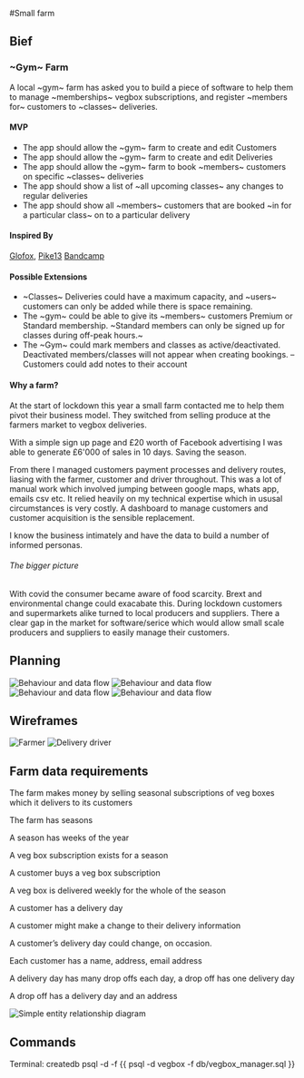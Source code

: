 #Small farm 

## Bief

### ~Gym~ Farm

A local ~gym~ farm has asked you to build a piece of software to help them to manage ~memberships~ vegbox subscriptions, and register ~members for~ customers to ~classes~ deliveries.

#### MVP

- The app should allow the ~gym~ farm to create and edit Customers
- The app should allow the ~gym~ farm to create and edit Deliveries
- The app should allow the ~gym~ farm to book ~members~ customers on specific ~classes~ deliveries
- The app should show a list of ~all upcoming classes~ any changes to regular deliveries
- The app should show all ~members~ customers that are booked ~in for a particular class~ on to a particular delivery

#### Inspired By

[Glofox](https://www.glofox.com/club-solution/), [Pike13](https://www.pike13.com/pike13-scheduling-software-demo)
[Bandcamp](https://bandcamp.com)

#### Possible Extensions

- ~Classes~ Deliveries could have a maximum capacity, and ~users~ customers can only be added while there is space remaining.
- The ~gym~ could be able to give its ~members~ customers Premium or Standard membership. ~Standard members can only be signed up for classes during off-peak hours.~
- The ~Gym~ could mark members and classes as active/deactivated. Deactivated members/classes will not appear when creating bookings. 
– Customers could add notes to their account


#### Why a farm?
At the start of lockdown this year a small farm contacted me to help them pivot their business model. They switched from selling produce at the farmers market to vegbox deliveries.

With a simple sign up page and £20 worth of Facebook advertising I was able to generate £6'000 of sales in 10 days. Saving the season.

From there I managed customers payment processes and delivery routes, liasing with the farmer, customer and driver throughout. This was a lot of manual work which involved jumping between google maps, whats app, emails csv etc. It relied heavily on my technical expertise which in ususal circumstances is very costly. A dashboard to manage customers and customer acquisition is the sensible replacement.

I know the business intimately and have the data to build a number of informed personas.

###### The bigger picture
With covid the consumer became aware of food scarcity. Brext and environmental change could exacabate this. During lockdown customers and supermarkets alike turned to local producers and suppliers. There a clear gap in the market for software/serice which would allow small scale producers and suppliers to easily manage their customers.


## Planning

![Behaviour and data flow](img/behaviour__and__data-flow.png)
![Behaviour and data flow](img/behaviour__and__data-flow__@50%.png)
![Behaviour and data flow](img/behaviour__and__data-flow__rh_only.png)
![Behaviour and data flow](img/behaviour__and__data-flow_LH-only.png)


## Wireframes
![Farmer](img/wireframe_farmer.png)
![Delivery driver](img/wireframe_driver.png)


## Farm data requirements

The farm makes money by selling seasonal subscriptions of veg boxes which it delivers to its customers

The farm has seasons

A season has weeks of the year

A veg box subscription exists for a season

A customer buys a veg box subscription

A veg box is delivered weekly for the whole of the season

A customer has a delivery day

A customer might make a change to their delivery information

A customer’s delivery day could change, on occasion.

Each customer has a name, address, email address

A delivery day has many drop offs each day, a drop off has one delivery day

A drop off has a delivery day and an address 


![Simple entity relationship diagram](img/entity_relationship_diagram_01.png)



## Commands
Terminal:
    createdb <database>
    psql -d <database> -f <file> {{ psql -d vegbox -f db/vegbox_manager.sql }}